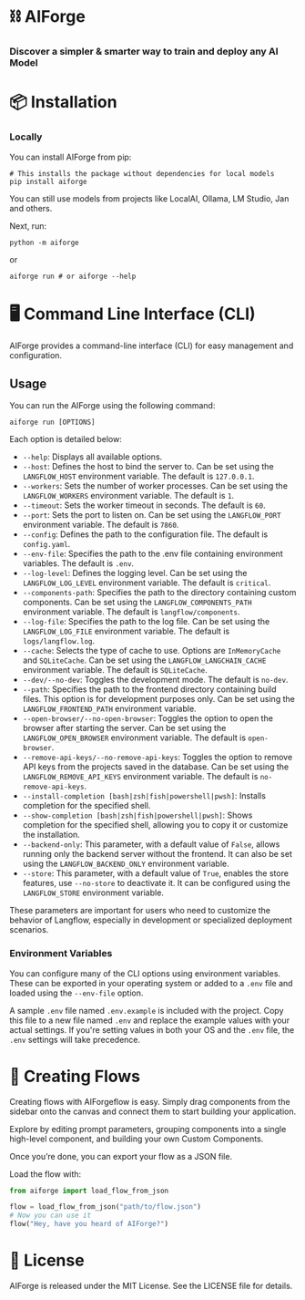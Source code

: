 <!-- markdownlint-disable MD030 -->

# ⛓️ AIForge

<h3>Discover a simpler & smarter way to train and deploy any AI Model</h3>
<!-- 
[![Release Notes](https://img.shields.io/github/release/logspace-ai/langflow)](https://github.com/logspace-ai/langflow/releases)
[![Contributors](https://img.shields.io/github/contributors/logspace-ai/langflow)](https://github.com/logspace-ai/langflow/contributors)
[![Last Commit](https://img.shields.io/github/last-commit/logspace-ai/langflow)](https://github.com/logspace-ai/langflow/last-commit)
[![Open Issues](https://img.shields.io/github/issues-raw/logspace-ai/langflow)](https://github.com/logspace-ai/langflow/issues)
[![LRepo-size](https://img.shields.io/github/repo-size/logspace-ai/langflow)](https://github.com/logspace-ai/langflow/repo-size)
[![Open in Dev Containers](https://img.shields.io/static/v1?label=Dev%20Containers&message=Open&color=blue&logo=visualstudiocode)](https://vscode.dev/redirect?url=vscode://ms-vscode-remote.remote-containers/cloneInVolume?url=https://github.com/logspace-ai/langflow)
[![License: MIT](https://img.shields.io/badge/License-MIT-yellow.svg)](https://opensource.org/licenses/MIT)
[![GitHub star chart](https://img.shields.io/github/stars/logspace-ai/langflow?style=social)](https://star-history.com/#logspace-ai/langflow)
[![GitHub fork](https://img.shields.io/github/forks/logspace-ai/langflow?style=social)](https://github.com/logspace-ai/langflow/fork)
[![Twitter](https://img.shields.io/twitter/url/https/twitter.com/langflow_ai.svg?style=social&label=Follow%20%40langflow_ai)](https://twitter.com/langflow_ai)
[![](https://dcbadge.vercel.app/api/server/EqksyE2EX9?compact=true&style=flat)](https://discord.com/invite/EqksyE2EX9)
[![HuggingFace Spaces](https://huggingface.co/datasets/huggingface/badges/raw/main/open-in-hf-spaces-sm.svg)](https://huggingface.co/spaces/Logspace/Langflow)
[![Open in GitHub Codespaces](https://github.com/codespaces/badge.svg)](https://codespaces.new/logspace-ai/langflow)

<a href="https://github.com/logspace-ai/langflow">
<img width="100%" src="https://github.com/logspace-ai/langflow/blob/dev/docs/static/img/new_langflow_demo.gif"></a> -->

# 📦 Installation

### <b>Locally</b>

You can install AIForge from pip:

```shell
# This installs the package without dependencies for local models
pip install aiforge
```

You can still use models from projects like LocalAI, Ollama, LM Studio, Jan and others.

Next, run:

```shell
python -m aiforge
```

or

```shell
aiforge run # or aiforge --help
```

# 🖥️ Command Line Interface (CLI)

AIForge provides a command-line interface (CLI) for easy management and configuration.

## Usage

You can run the AIForge using the following command:

```shell
aiforge run [OPTIONS]
```

Each option is detailed below:

- `--help`: Displays all available options.
- `--host`: Defines the host to bind the server to. Can be set using the `LANGFLOW_HOST` environment variable. The default is `127.0.0.1`.
- `--workers`: Sets the number of worker processes. Can be set using the `LANGFLOW_WORKERS` environment variable. The default is `1`.
- `--timeout`: Sets the worker timeout in seconds. The default is `60`.
- `--port`: Sets the port to listen on. Can be set using the `LANGFLOW_PORT` environment variable. The default is `7860`.
- `--config`: Defines the path to the configuration file. The default is `config.yaml`.
- `--env-file`: Specifies the path to the .env file containing environment variables. The default is `.env`.
- `--log-level`: Defines the logging level. Can be set using the `LANGFLOW_LOG_LEVEL` environment variable. The default is `critical`.
- `--components-path`: Specifies the path to the directory containing custom components. Can be set using the `LANGFLOW_COMPONENTS_PATH` environment variable. The default is `langflow/components`.
- `--log-file`: Specifies the path to the log file. Can be set using the `LANGFLOW_LOG_FILE` environment variable. The default is `logs/langflow.log`.
- `--cache`: Selects the type of cache to use. Options are `InMemoryCache` and `SQLiteCache`. Can be set using the `LANGFLOW_LANGCHAIN_CACHE` environment variable. The default is `SQLiteCache`.
- `--dev/--no-dev`: Toggles the development mode. The default is `no-dev`.
- `--path`: Specifies the path to the frontend directory containing build files. This option is for development purposes only. Can be set using the `LANGFLOW_FRONTEND_PATH` environment variable.
- `--open-browser/--no-open-browser`: Toggles the option to open the browser after starting the server. Can be set using the `LANGFLOW_OPEN_BROWSER` environment variable. The default is `open-browser`.
- `--remove-api-keys/--no-remove-api-keys`: Toggles the option to remove API keys from the projects saved in the database. Can be set using the `LANGFLOW_REMOVE_API_KEYS` environment variable. The default is `no-remove-api-keys`.
- `--install-completion [bash|zsh|fish|powershell|pwsh]`: Installs completion for the specified shell.
- `--show-completion [bash|zsh|fish|powershell|pwsh]`: Shows completion for the specified shell, allowing you to copy it or customize the installation.
- `--backend-only`: This parameter, with a default value of `False`, allows running only the backend server without the frontend. It can also be set using the `LANGFLOW_BACKEND_ONLY` environment variable.
- `--store`: This parameter, with a default value of `True`, enables the store features, use `--no-store` to deactivate it. It can be configured using the `LANGFLOW_STORE` environment variable.

These parameters are important for users who need to customize the behavior of Langflow, especially in development or specialized deployment scenarios.

### Environment Variables

You can configure many of the CLI options using environment variables. These can be exported in your operating system or added to a `.env` file and loaded using the `--env-file` option.

A sample `.env` file named `.env.example` is included with the project. Copy this file to a new file named `.env` and replace the example values with your actual settings. If you're setting values in both your OS and the `.env` file, the `.env` settings will take precedence.

<!-- # Deployment

## Deploy Langflow on Google Cloud Platform

Follow our step-by-step guide to deploy Langflow on Google Cloud Platform (GCP) using Google Cloud Shell. The guide is available in the [**Langflow in Google Cloud Platform**](GCP_DEPLOYMENT.md) document.

Alternatively, click the **"Open in Cloud Shell"** button below to launch Google Cloud Shell, clone the Langflow repository, and start an **interactive tutorial** that will guide you through the process of setting up the necessary resources and deploying Langflow on your GCP project.

[![Open in Cloud Shell](https://gstatic.com/cloudssh/images/open-btn.svg)](https://console.cloud.google.com/cloudshell/open?git_repo=https://github.com/logspace-ai/langflow&working_dir=scripts/gcp&shellonly=true&tutorial=walkthroughtutorial_spot.md)

## Deploy on Railway

[![Deploy on Railway](https://railway.app/button.svg)](https://railway.app/template/JMXEWp?referralCode=MnPSdg)

## Deploy on Render

<a href="https://render.com/deploy?repo=https://github.com/logspace-ai/langflow/tree/main">
<img src="https://render.com/images/deploy-to-render-button.svg" alt="Deploy to Render" />
</a> -->

# 🎨 Creating Flows

Creating flows with AIForgeflow is easy. Simply drag components from the sidebar onto the canvas and connect them to start building your application.

Explore by editing prompt parameters, grouping components into a single high-level component, and building your own Custom Components.

Once you’re done, you can export your flow as a JSON file.

Load the flow with:

```python
from aiforge import load_flow_from_json

flow = load_flow_from_json("path/to/flow.json")
# Now you can use it
flow("Hey, have you heard of AIForge?")
```

<!-- # 👋 Contributing

We welcome contributions from developers of all levels to our open-source project on GitHub. If you'd like to contribute, please check our [contributing guidelines](./CONTRIBUTING.md) and help make Langflow more accessible.

Join our [Discord](https://discord.com/invite/EqksyE2EX9) server to ask questions, make suggestions, and showcase your projects! 🦾

---

[![Star History Chart](https://api.star-history.com/svg?repos=logspace-ai/langflow&type=Timeline)](https://star-history.com/#logspace-ai/langflow&Date)

# 🌟 Contributors

[![langflow contributors](https://contrib.rocks/image?repo=logspace-ai/langflow)](https://github.com/logspace-ai/langflow/graphs/contributors) -->

# 📄 License

AIForge is released under the MIT License. See the LICENSE file for details.
